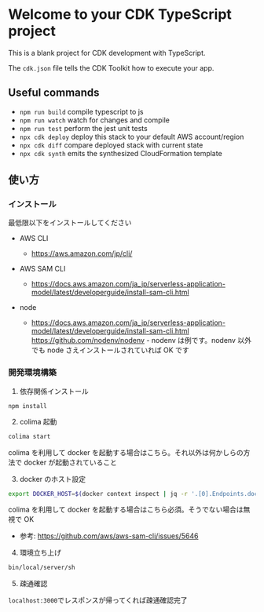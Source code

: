 # Welcome to your CDK TypeScript project

This is a blank project for CDK development with TypeScript.

The `cdk.json` file tells the CDK Toolkit how to execute your app.

## Useful commands

- `npm run build` compile typescript to js
- `npm run watch` watch for changes and compile
- `npm run test` perform the jest unit tests
- `npx cdk deploy` deploy this stack to your default AWS account/region
- `npx cdk diff` compare deployed stack with current state
- `npx cdk synth` emits the synthesized CloudFormation template

## 使い方

### インストール

最低限以下をインストールしてください

- AWS CLI

  - https://aws.amazon.com/jp/cli/

- AWS SAM CLI

  - https://docs.aws.amazon.com/ja_jp/serverless-application-model/latest/developerguide/install-sam-cli.html

- node
  - https://docs.aws.amazon.com/ja_jp/serverless-application-model/latest/developerguide/install-sam-cli.html
    https://github.com/nodenv/nodenv - nodenv は例です。nodenv 以外でも node さえインストールされていれば OK です

### 開発環境構築

1. 依存関係インストール

```
npm install
```

2. colima 起動

```sh
colima start
```

colima を利用して docker を起動する場合はこちら。それ以外は何かしらの方法で docker が起動されていること

3. docker のホスト設定

```sh
export DOCKER_HOST=$(docker context inspect | jq -r '.[0].Endpoints.docker.Host')
```

colima を利用して docker を起動する場合はこちら必須。そうでない場合は無視で OK

- 参考: https://github.com/aws/aws-sam-cli/issues/5646

4. 環境立ち上げ

```sh
bin/local/server/sh
```

5. 疎通確認

`localhost:3000`でレスポンスが帰ってくれば疎通確認完了
